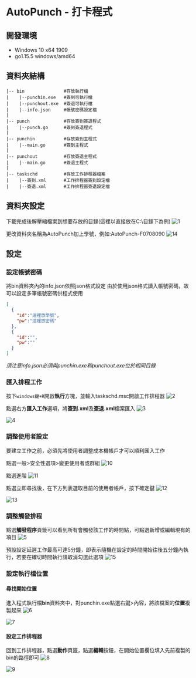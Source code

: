 # AutoPunch - 打卡程式
## 開發環境
- Windows 10 x64 1909
- go1.15.5 windows/amd64

## 資料夾結構
```
|-- bin               #存放執行檔
|    |--punchin.exe   #簽到可執行檔
|    |--punchout.exe  #簽退可執行檔
|    |--info.json     #帳號密碼設定檔
|
|-- punch             #存放簽到簽退程式
|    |--punch.go      #簽到簽退程式
|
|-- punchin           #存放簽到主程式
|    |--main.go       #簽到主程式
|
|-- punchout          #存放簽退主程式
|    |--main.go       #簽退主程式
|
|-- taskschd          #存放工作排程器檔案
|    |--簽到.xml　     #工作排程器簽到設定檔
|    |--簽退.xml　     #工作排程器簽退設定檔
```
## 資料夾設定

下載完成後解壓縮檔案到想要存放的目錄(這裡以直接放在C:\目錄下為例)
![1](https://github.com/vincent87720/AutoPunch/blob/master/assets/img/1.png?raw=true)

更改資料夾名稱為AutoPunch加上學號，例如:AutoPunch-F0708090
![14](https://github.com/vincent87720/AutoPunch/blob/master/assets/img/14.png?raw=true)

## 設定

### 設定帳號密碼
將bin資料夾內的info.json依照json格式設定
由於使用json格式讀入帳號密碼，故可以設定多筆帳號密碼供程式使用
```json
[
  {
    "id":"這裡放學號",
    "pw":"這裡放密碼"
  },
  {
    "id":"",
    "pw":""
  }
]
```
*須注意info.json必須與punchin.exe和punchout.exe位於相同目錄*

### 匯入排程工作
按下`windows鍵+R`開啟**執行**方塊，並輸入taskschd.msc開啟工作排程器
![2](https://github.com/vincent87720/AutoPunch/blob/master/assets/img/2.png?raw=true)

點選右方**匯入工作**選項，將**簽到.xml**及**簽退.xml**檔案匯入
![3](https://github.com/vincent87720/AutoPunch/blob/master/assets/img/3.png?raw=true)

![4](https://github.com/vincent87720/AutoPunch/blob/master/assets/img/4.png?raw=true)

### 調整使用者設定
要建立工作之前，必須先將使用者調整成本機帳戶才可以順利匯入工作

點選一般>安全性選項>變更使用者或群組
![10](https://github.com/vincent87720/AutoPunch/blob/master/assets/img/10.png?raw=true)

點選進階
![11](https://github.com/vincent87720/AutoPunch/blob/master/assets/img/11.png?raw=true)

點選立即尋找後，在下方列表選取目前的使用者帳戶，按下確定鍵
![12](https://github.com/vincent87720/AutoPunch/blob/master/assets/img/12.png?raw=true)

![13](https://github.com/vincent87720/AutoPunch/blob/master/assets/img/13.png?raw=true)

### 調整觸發排程
點選**觸發程序**頁籤可以看到所有會觸發該工作的時間點，可點選新增或編輯現有的項目
![5](https://github.com/vincent87720/AutoPunch/blob/master/assets/img/5.png?raw=true)

預設設定延遲工作最高可達5分鐘，即表示隨機在設定的時間開始往後五分鐘內執行，若要在確切時間執行請取消勾選此選項
![15](https://github.com/vincent87720/AutoPunch/blob/master/assets/img/15.png?raw=true)

### 設定執行檔位置
#### 尋找開始位置
進入程式執行檔**bin**資料夾中，對punchin.exe點選右鍵>內容，將該檔案的**位置**複製起來
![6](https://github.com/vincent87720/AutoPunch/blob/master/assets/img/6.png?raw=true)

![7](https://github.com/vincent87720/AutoPunch/blob/master/assets/img/7.png?raw=true)

#### 設定工作排程器

回到工作排程器，點選**動作**頁籤，點選**編輯**按鈕，在開始位置欄位填入先前複製的bin的路徑即可
![8](https://github.com/vincent87720/AutoPunch/blob/master/assets/img/8.png?raw=true)

![9](https://github.com/vincent87720/AutoPunch/blob/master/assets/img/9.png?raw=true)